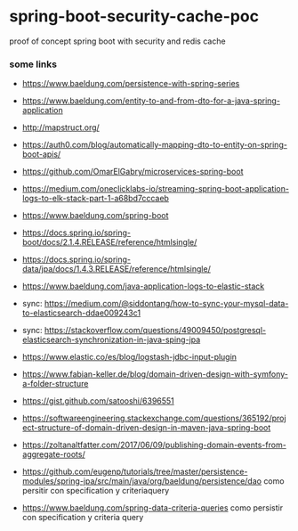 # spring-boot-security-cache-poc
proof of concept spring boot with security and redis cache


### some links

- https://www.baeldung.com/persistence-with-spring-series

- https://www.baeldung.com/entity-to-and-from-dto-for-a-java-spring-application
- http://mapstruct.org/
- https://auth0.com/blog/automatically-mapping-dto-to-entity-on-spring-boot-apis/ 

- https://github.com/OmarElGabry/microservices-spring-boot
- https://medium.com/oneclicklabs-io/streaming-spring-boot-application-logs-to-elk-stack-part-1-a68bd7cccaeb

- https://www.baeldung.com/spring-boot

- https://docs.spring.io/spring-boot/docs/2.1.4.RELEASE/reference/htmlsingle/

- https://docs.spring.io/spring-data/jpa/docs/1.4.3.RELEASE/reference/htmlsingle/

- https://www.baeldung.com/java-application-logs-to-elastic-stack
- sync: https://medium.com/@siddontang/how-to-sync-your-mysql-data-to-elasticsearch-ddae009243c1
- sync: https://stackoverflow.com/questions/49009450/postgresql-elasticsearch-synchronization-in-java-sping-jpa
- https://www.elastic.co/es/blog/logstash-jdbc-input-plugin

- https://www.fabian-keller.de/blog/domain-driven-design-with-symfony-a-folder-structure
- https://gist.github.com/satooshi/6396551
- https://softwareengineering.stackexchange.com/questions/365192/project-structure-of-domain-driven-design-in-maven-java-spring-boot

- https://zoltanaltfatter.com/2017/06/09/publishing-domain-events-from-aggregate-roots/
- https://github.com/eugenp/tutorials/tree/master/persistence-modules/spring-jpa/src/main/java/org/baeldung/persistence/dao como persitir con specification y criteriaquery
- https://www.baeldung.com/spring-data-criteria-queries como persistir con specification y criteria query
